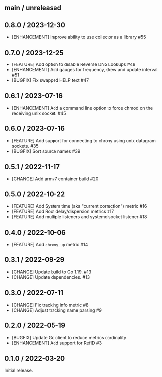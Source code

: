 ## main / unreleased

## 0.8.0 / 2023-12-30

* [ENHANCEMENT] Improve ability to use collector as a library #55

## 0.7.0 / 2023-12-25

* [FEATURE] Add option to disable Reverse DNS Lookups #48
* [ENHANCEMENT] Add gauges for frequency, skew and update interval #51
* [BUGFIX] Fix swapped HELP text #47

## 0.6.1 / 2023-07-16

* [ENHANCEMENT] Add a command line option to force chmod on the receiving unix socket. #45

## 0.6.0 / 2023-07-16

* [FEATURE] Add support for connecting to chrony using unix datagram sockets. #35
* [BUGFIX] Sort source names #39

## 0.5.1 / 2022-11-17

* [CHANGE] Add armv7 container build #20

## 0.5.0 / 2022-10-22

* [FEATURE] Add System time (aka "current correction") metric #16
* [FEATURE] Add Root delay/dispersion metrics #17
* [FEATURE] Add multiple listeners and systemd socket listener #18

## 0.4.0 / 2022-10-06

* [FEATURE] Add `chrony_up` metric #14

## 0.3.1 / 2022-09-29

* [CHANGE] Update build to Go 1.19. #13
* [CHANGE] Update dependencies. #13

## 0.3.0 / 2022-07-11

* [CHANGE] Fix tracking info metric #8
* [CHANGE] Adjust tracking name parsing #9

## 0.2.0 / 2022-05-19

* [BUGFIX] Update Go client to reduce metrics cardinality
* [ENHANCEMENT] Add support for RefID #3

## 0.1.0 / 2022-03-20

Initial release.
